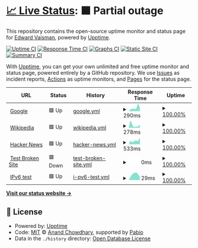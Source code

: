 # [📈 Live Status](https://eddyv.github.io/voila-upptime): <!--live status--> **🟧 Partial outage**

This repository contains the open-source uptime monitor and status page for [Edward Vaisman](https://edwardvaisman.ca/), powered by [Upptime](https://github.com/upptime/upptime).

[![Uptime CI](https://github.com/eddyv/voila-upptime/workflows/Uptime%20CI/badge.svg)](https://github.com/eddyv/voila-upptime/actions?query=workflow%3A%22Uptime+CI%22)
[![Response Time CI](https://github.com/eddyv/voila-upptime/workflows/Response%20Time%20CI/badge.svg)](https://github.com/eddyv/voila-upptime/actions?query=workflow%3A%22Response+Time+CI%22)
[![Graphs CI](https://github.com/eddyv/voila-upptime/workflows/Graphs%20CI/badge.svg)](https://github.com/eddyv/voila-upptime/actions?query=workflow%3A%22Graphs+CI%22)
[![Static Site CI](https://github.com/eddyv/voila-upptime/workflows/Static%20Site%20CI/badge.svg)](https://github.com/eddyv/voila-upptime/actions?query=workflow%3A%22Static+Site+CI%22)
[![Summary CI](https://github.com/eddyv/voila-upptime/workflows/Summary%20CI/badge.svg)](https://github.com/eddyv/voila-upptime/actions?query=workflow%3A%22Summary+CI%22)

With [Upptime](https://upptime.js.org), you can get your own unlimited and free uptime monitor and status page, powered entirely by a GitHub repository. We use [Issues](https://github.com/eddyv/voila-upptime/issues) as incident reports, [Actions](https://github.com/eddyv/voila-upptime/actions) as uptime monitors, and [Pages](https://eddyv.github.io/voila-upptime) for the status page.

<!--start: status pages-->
<!-- This summary is generated by Upptime (https://github.com/upptime/upptime) -->
<!-- Do not edit this manually, your changes will be overwritten -->
<!-- prettier-ignore -->
| URL | Status | History | Response Time | Uptime |
| --- | ------ | ------- | ------------- | ------ |
| <img alt="" src="https://icons.duckduckgo.com/ip3/www.google.com.ico" height="13"> [Google](https://www.google.com) | 🟩 Up | [google.yml](https://github.com/eddyv/voila-upptime/commits/HEAD/history/google.yml) | <details><summary><img alt="Response time graph" src="./graphs/google/response-time-week.png" height="20"> 290ms</summary><br><a href="https://eddyv.github.io/voila-upptime/history/google"><img alt="Response time 290" src="https://img.shields.io/endpoint?url=https%3A%2F%2Fraw.githubusercontent.com%2Feddyv%2Fvoila-upptime%2FHEAD%2Fapi%2Fgoogle%2Fresponse-time.json"></a><br><a href="https://eddyv.github.io/voila-upptime/history/google"><img alt="24-hour response time 290" src="https://img.shields.io/endpoint?url=https%3A%2F%2Fraw.githubusercontent.com%2Feddyv%2Fvoila-upptime%2FHEAD%2Fapi%2Fgoogle%2Fresponse-time-day.json"></a><br><a href="https://eddyv.github.io/voila-upptime/history/google"><img alt="7-day response time 290" src="https://img.shields.io/endpoint?url=https%3A%2F%2Fraw.githubusercontent.com%2Feddyv%2Fvoila-upptime%2FHEAD%2Fapi%2Fgoogle%2Fresponse-time-week.json"></a><br><a href="https://eddyv.github.io/voila-upptime/history/google"><img alt="30-day response time 290" src="https://img.shields.io/endpoint?url=https%3A%2F%2Fraw.githubusercontent.com%2Feddyv%2Fvoila-upptime%2FHEAD%2Fapi%2Fgoogle%2Fresponse-time-month.json"></a><br><a href="https://eddyv.github.io/voila-upptime/history/google"><img alt="1-year response time 290" src="https://img.shields.io/endpoint?url=https%3A%2F%2Fraw.githubusercontent.com%2Feddyv%2Fvoila-upptime%2FHEAD%2Fapi%2Fgoogle%2Fresponse-time-year.json"></a></details> | <details><summary><a href="https://eddyv.github.io/voila-upptime/history/google">100.00%</a></summary><a href="https://eddyv.github.io/voila-upptime/history/google"><img alt="All-time uptime 100.00%" src="https://img.shields.io/endpoint?url=https%3A%2F%2Fraw.githubusercontent.com%2Feddyv%2Fvoila-upptime%2FHEAD%2Fapi%2Fgoogle%2Fuptime.json"></a><br><a href="https://eddyv.github.io/voila-upptime/history/google"><img alt="24-hour uptime 100.00%" src="https://img.shields.io/endpoint?url=https%3A%2F%2Fraw.githubusercontent.com%2Feddyv%2Fvoila-upptime%2FHEAD%2Fapi%2Fgoogle%2Fuptime-day.json"></a><br><a href="https://eddyv.github.io/voila-upptime/history/google"><img alt="7-day uptime 100.00%" src="https://img.shields.io/endpoint?url=https%3A%2F%2Fraw.githubusercontent.com%2Feddyv%2Fvoila-upptime%2FHEAD%2Fapi%2Fgoogle%2Fuptime-week.json"></a><br><a href="https://eddyv.github.io/voila-upptime/history/google"><img alt="30-day uptime 100.00%" src="https://img.shields.io/endpoint?url=https%3A%2F%2Fraw.githubusercontent.com%2Feddyv%2Fvoila-upptime%2FHEAD%2Fapi%2Fgoogle%2Fuptime-month.json"></a><br><a href="https://eddyv.github.io/voila-upptime/history/google"><img alt="1-year uptime 100.00%" src="https://img.shields.io/endpoint?url=https%3A%2F%2Fraw.githubusercontent.com%2Feddyv%2Fvoila-upptime%2FHEAD%2Fapi%2Fgoogle%2Fuptime-year.json"></a></details>
| <img alt="" src="https://icons.duckduckgo.com/ip3/en.wikipedia.org.ico" height="13"> [Wikipedia](https://en.wikipedia.org) | 🟩 Up | [wikipedia.yml](https://github.com/eddyv/voila-upptime/commits/HEAD/history/wikipedia.yml) | <details><summary><img alt="Response time graph" src="./graphs/wikipedia/response-time-week.png" height="20"> 278ms</summary><br><a href="https://eddyv.github.io/voila-upptime/history/wikipedia"><img alt="Response time 278" src="https://img.shields.io/endpoint?url=https%3A%2F%2Fraw.githubusercontent.com%2Feddyv%2Fvoila-upptime%2FHEAD%2Fapi%2Fwikipedia%2Fresponse-time.json"></a><br><a href="https://eddyv.github.io/voila-upptime/history/wikipedia"><img alt="24-hour response time 278" src="https://img.shields.io/endpoint?url=https%3A%2F%2Fraw.githubusercontent.com%2Feddyv%2Fvoila-upptime%2FHEAD%2Fapi%2Fwikipedia%2Fresponse-time-day.json"></a><br><a href="https://eddyv.github.io/voila-upptime/history/wikipedia"><img alt="7-day response time 278" src="https://img.shields.io/endpoint?url=https%3A%2F%2Fraw.githubusercontent.com%2Feddyv%2Fvoila-upptime%2FHEAD%2Fapi%2Fwikipedia%2Fresponse-time-week.json"></a><br><a href="https://eddyv.github.io/voila-upptime/history/wikipedia"><img alt="30-day response time 278" src="https://img.shields.io/endpoint?url=https%3A%2F%2Fraw.githubusercontent.com%2Feddyv%2Fvoila-upptime%2FHEAD%2Fapi%2Fwikipedia%2Fresponse-time-month.json"></a><br><a href="https://eddyv.github.io/voila-upptime/history/wikipedia"><img alt="1-year response time 278" src="https://img.shields.io/endpoint?url=https%3A%2F%2Fraw.githubusercontent.com%2Feddyv%2Fvoila-upptime%2FHEAD%2Fapi%2Fwikipedia%2Fresponse-time-year.json"></a></details> | <details><summary><a href="https://eddyv.github.io/voila-upptime/history/wikipedia">100.00%</a></summary><a href="https://eddyv.github.io/voila-upptime/history/wikipedia"><img alt="All-time uptime 100.00%" src="https://img.shields.io/endpoint?url=https%3A%2F%2Fraw.githubusercontent.com%2Feddyv%2Fvoila-upptime%2FHEAD%2Fapi%2Fwikipedia%2Fuptime.json"></a><br><a href="https://eddyv.github.io/voila-upptime/history/wikipedia"><img alt="24-hour uptime 100.00%" src="https://img.shields.io/endpoint?url=https%3A%2F%2Fraw.githubusercontent.com%2Feddyv%2Fvoila-upptime%2FHEAD%2Fapi%2Fwikipedia%2Fuptime-day.json"></a><br><a href="https://eddyv.github.io/voila-upptime/history/wikipedia"><img alt="7-day uptime 100.00%" src="https://img.shields.io/endpoint?url=https%3A%2F%2Fraw.githubusercontent.com%2Feddyv%2Fvoila-upptime%2FHEAD%2Fapi%2Fwikipedia%2Fuptime-week.json"></a><br><a href="https://eddyv.github.io/voila-upptime/history/wikipedia"><img alt="30-day uptime 100.00%" src="https://img.shields.io/endpoint?url=https%3A%2F%2Fraw.githubusercontent.com%2Feddyv%2Fvoila-upptime%2FHEAD%2Fapi%2Fwikipedia%2Fuptime-month.json"></a><br><a href="https://eddyv.github.io/voila-upptime/history/wikipedia"><img alt="1-year uptime 100.00%" src="https://img.shields.io/endpoint?url=https%3A%2F%2Fraw.githubusercontent.com%2Feddyv%2Fvoila-upptime%2FHEAD%2Fapi%2Fwikipedia%2Fuptime-year.json"></a></details>
| <img alt="" src="https://icons.duckduckgo.com/ip3/news.ycombinator.com.ico" height="13"> [Hacker News](https://news.ycombinator.com) | 🟩 Up | [hacker-news.yml](https://github.com/eddyv/voila-upptime/commits/HEAD/history/hacker-news.yml) | <details><summary><img alt="Response time graph" src="./graphs/hacker-news/response-time-week.png" height="20"> 533ms</summary><br><a href="https://eddyv.github.io/voila-upptime/history/hacker-news"><img alt="Response time 533" src="https://img.shields.io/endpoint?url=https%3A%2F%2Fraw.githubusercontent.com%2Feddyv%2Fvoila-upptime%2FHEAD%2Fapi%2Fhacker-news%2Fresponse-time.json"></a><br><a href="https://eddyv.github.io/voila-upptime/history/hacker-news"><img alt="24-hour response time 533" src="https://img.shields.io/endpoint?url=https%3A%2F%2Fraw.githubusercontent.com%2Feddyv%2Fvoila-upptime%2FHEAD%2Fapi%2Fhacker-news%2Fresponse-time-day.json"></a><br><a href="https://eddyv.github.io/voila-upptime/history/hacker-news"><img alt="7-day response time 533" src="https://img.shields.io/endpoint?url=https%3A%2F%2Fraw.githubusercontent.com%2Feddyv%2Fvoila-upptime%2FHEAD%2Fapi%2Fhacker-news%2Fresponse-time-week.json"></a><br><a href="https://eddyv.github.io/voila-upptime/history/hacker-news"><img alt="30-day response time 533" src="https://img.shields.io/endpoint?url=https%3A%2F%2Fraw.githubusercontent.com%2Feddyv%2Fvoila-upptime%2FHEAD%2Fapi%2Fhacker-news%2Fresponse-time-month.json"></a><br><a href="https://eddyv.github.io/voila-upptime/history/hacker-news"><img alt="1-year response time 533" src="https://img.shields.io/endpoint?url=https%3A%2F%2Fraw.githubusercontent.com%2Feddyv%2Fvoila-upptime%2FHEAD%2Fapi%2Fhacker-news%2Fresponse-time-year.json"></a></details> | <details><summary><a href="https://eddyv.github.io/voila-upptime/history/hacker-news">100.00%</a></summary><a href="https://eddyv.github.io/voila-upptime/history/hacker-news"><img alt="All-time uptime 100.00%" src="https://img.shields.io/endpoint?url=https%3A%2F%2Fraw.githubusercontent.com%2Feddyv%2Fvoila-upptime%2FHEAD%2Fapi%2Fhacker-news%2Fuptime.json"></a><br><a href="https://eddyv.github.io/voila-upptime/history/hacker-news"><img alt="24-hour uptime 100.00%" src="https://img.shields.io/endpoint?url=https%3A%2F%2Fraw.githubusercontent.com%2Feddyv%2Fvoila-upptime%2FHEAD%2Fapi%2Fhacker-news%2Fuptime-day.json"></a><br><a href="https://eddyv.github.io/voila-upptime/history/hacker-news"><img alt="7-day uptime 100.00%" src="https://img.shields.io/endpoint?url=https%3A%2F%2Fraw.githubusercontent.com%2Feddyv%2Fvoila-upptime%2FHEAD%2Fapi%2Fhacker-news%2Fuptime-week.json"></a><br><a href="https://eddyv.github.io/voila-upptime/history/hacker-news"><img alt="30-day uptime 100.00%" src="https://img.shields.io/endpoint?url=https%3A%2F%2Fraw.githubusercontent.com%2Feddyv%2Fvoila-upptime%2FHEAD%2Fapi%2Fhacker-news%2Fuptime-month.json"></a><br><a href="https://eddyv.github.io/voila-upptime/history/hacker-news"><img alt="1-year uptime 100.00%" src="https://img.shields.io/endpoint?url=https%3A%2F%2Fraw.githubusercontent.com%2Feddyv%2Fvoila-upptime%2FHEAD%2Fapi%2Fhacker-news%2Fuptime-year.json"></a></details>
| <img alt="" src="https://icons.duckduckgo.com/ip3/thissitedoesnotexist.koj.co.ico" height="13"> [Test Broken Site](https://thissitedoesnotexist.koj.co) | 🟥 Down | [test-broken-site.yml](https://github.com/eddyv/voila-upptime/commits/HEAD/history/test-broken-site.yml) | <details><summary><img alt="Response time graph" src="./graphs/test-broken-site/response-time-week.png" height="20"> 0ms</summary><br><a href="https://eddyv.github.io/voila-upptime/history/test-broken-site"><img alt="Response time 0" src="https://img.shields.io/endpoint?url=https%3A%2F%2Fraw.githubusercontent.com%2Feddyv%2Fvoila-upptime%2FHEAD%2Fapi%2Ftest-broken-site%2Fresponse-time.json"></a><br><a href="https://eddyv.github.io/voila-upptime/history/test-broken-site"><img alt="24-hour response time 0" src="https://img.shields.io/endpoint?url=https%3A%2F%2Fraw.githubusercontent.com%2Feddyv%2Fvoila-upptime%2FHEAD%2Fapi%2Ftest-broken-site%2Fresponse-time-day.json"></a><br><a href="https://eddyv.github.io/voila-upptime/history/test-broken-site"><img alt="7-day response time 0" src="https://img.shields.io/endpoint?url=https%3A%2F%2Fraw.githubusercontent.com%2Feddyv%2Fvoila-upptime%2FHEAD%2Fapi%2Ftest-broken-site%2Fresponse-time-week.json"></a><br><a href="https://eddyv.github.io/voila-upptime/history/test-broken-site"><img alt="30-day response time 0" src="https://img.shields.io/endpoint?url=https%3A%2F%2Fraw.githubusercontent.com%2Feddyv%2Fvoila-upptime%2FHEAD%2Fapi%2Ftest-broken-site%2Fresponse-time-month.json"></a><br><a href="https://eddyv.github.io/voila-upptime/history/test-broken-site"><img alt="1-year response time 0" src="https://img.shields.io/endpoint?url=https%3A%2F%2Fraw.githubusercontent.com%2Feddyv%2Fvoila-upptime%2FHEAD%2Fapi%2Ftest-broken-site%2Fresponse-time-year.json"></a></details> | <details><summary><a href="https://eddyv.github.io/voila-upptime/history/test-broken-site">100.00%</a></summary><a href="https://eddyv.github.io/voila-upptime/history/test-broken-site"><img alt="All-time uptime 100.00%" src="https://img.shields.io/endpoint?url=https%3A%2F%2Fraw.githubusercontent.com%2Feddyv%2Fvoila-upptime%2FHEAD%2Fapi%2Ftest-broken-site%2Fuptime.json"></a><br><a href="https://eddyv.github.io/voila-upptime/history/test-broken-site"><img alt="24-hour uptime 100.00%" src="https://img.shields.io/endpoint?url=https%3A%2F%2Fraw.githubusercontent.com%2Feddyv%2Fvoila-upptime%2FHEAD%2Fapi%2Ftest-broken-site%2Fuptime-day.json"></a><br><a href="https://eddyv.github.io/voila-upptime/history/test-broken-site"><img alt="7-day uptime 100.00%" src="https://img.shields.io/endpoint?url=https%3A%2F%2Fraw.githubusercontent.com%2Feddyv%2Fvoila-upptime%2FHEAD%2Fapi%2Ftest-broken-site%2Fuptime-week.json"></a><br><a href="https://eddyv.github.io/voila-upptime/history/test-broken-site"><img alt="30-day uptime 100.00%" src="https://img.shields.io/endpoint?url=https%3A%2F%2Fraw.githubusercontent.com%2Feddyv%2Fvoila-upptime%2FHEAD%2Fapi%2Ftest-broken-site%2Fuptime-month.json"></a><br><a href="https://eddyv.github.io/voila-upptime/history/test-broken-site"><img alt="1-year uptime 100.00%" src="https://img.shields.io/endpoint?url=https%3A%2F%2Fraw.githubusercontent.com%2Feddyv%2Fvoila-upptime%2FHEAD%2Fapi%2Ftest-broken-site%2Fuptime-year.json"></a></details>
| <img alt="" src="https://icons.duckduckgo.com/ip3/null.ico" height="13"> [IPv6 test](forwardemail.net) | 🟩 Up | [i-pv6-test.yml](https://github.com/eddyv/voila-upptime/commits/HEAD/history/i-pv6-test.yml) | <details><summary><img alt="Response time graph" src="./graphs/i-pv6-test/response-time-week.png" height="20"> 29ms</summary><br><a href="https://eddyv.github.io/voila-upptime/history/i-pv6-test"><img alt="Response time 29" src="https://img.shields.io/endpoint?url=https%3A%2F%2Fraw.githubusercontent.com%2Feddyv%2Fvoila-upptime%2FHEAD%2Fapi%2Fi-pv6-test%2Fresponse-time.json"></a><br><a href="https://eddyv.github.io/voila-upptime/history/i-pv6-test"><img alt="24-hour response time 29" src="https://img.shields.io/endpoint?url=https%3A%2F%2Fraw.githubusercontent.com%2Feddyv%2Fvoila-upptime%2FHEAD%2Fapi%2Fi-pv6-test%2Fresponse-time-day.json"></a><br><a href="https://eddyv.github.io/voila-upptime/history/i-pv6-test"><img alt="7-day response time 29" src="https://img.shields.io/endpoint?url=https%3A%2F%2Fraw.githubusercontent.com%2Feddyv%2Fvoila-upptime%2FHEAD%2Fapi%2Fi-pv6-test%2Fresponse-time-week.json"></a><br><a href="https://eddyv.github.io/voila-upptime/history/i-pv6-test"><img alt="30-day response time 29" src="https://img.shields.io/endpoint?url=https%3A%2F%2Fraw.githubusercontent.com%2Feddyv%2Fvoila-upptime%2FHEAD%2Fapi%2Fi-pv6-test%2Fresponse-time-month.json"></a><br><a href="https://eddyv.github.io/voila-upptime/history/i-pv6-test"><img alt="1-year response time 29" src="https://img.shields.io/endpoint?url=https%3A%2F%2Fraw.githubusercontent.com%2Feddyv%2Fvoila-upptime%2FHEAD%2Fapi%2Fi-pv6-test%2Fresponse-time-year.json"></a></details> | <details><summary><a href="https://eddyv.github.io/voila-upptime/history/i-pv6-test">100.00%</a></summary><a href="https://eddyv.github.io/voila-upptime/history/i-pv6-test"><img alt="All-time uptime 100.00%" src="https://img.shields.io/endpoint?url=https%3A%2F%2Fraw.githubusercontent.com%2Feddyv%2Fvoila-upptime%2FHEAD%2Fapi%2Fi-pv6-test%2Fuptime.json"></a><br><a href="https://eddyv.github.io/voila-upptime/history/i-pv6-test"><img alt="24-hour uptime 100.00%" src="https://img.shields.io/endpoint?url=https%3A%2F%2Fraw.githubusercontent.com%2Feddyv%2Fvoila-upptime%2FHEAD%2Fapi%2Fi-pv6-test%2Fuptime-day.json"></a><br><a href="https://eddyv.github.io/voila-upptime/history/i-pv6-test"><img alt="7-day uptime 100.00%" src="https://img.shields.io/endpoint?url=https%3A%2F%2Fraw.githubusercontent.com%2Feddyv%2Fvoila-upptime%2FHEAD%2Fapi%2Fi-pv6-test%2Fuptime-week.json"></a><br><a href="https://eddyv.github.io/voila-upptime/history/i-pv6-test"><img alt="30-day uptime 100.00%" src="https://img.shields.io/endpoint?url=https%3A%2F%2Fraw.githubusercontent.com%2Feddyv%2Fvoila-upptime%2FHEAD%2Fapi%2Fi-pv6-test%2Fuptime-month.json"></a><br><a href="https://eddyv.github.io/voila-upptime/history/i-pv6-test"><img alt="1-year uptime 100.00%" src="https://img.shields.io/endpoint?url=https%3A%2F%2Fraw.githubusercontent.com%2Feddyv%2Fvoila-upptime%2FHEAD%2Fapi%2Fi-pv6-test%2Fuptime-year.json"></a></details>

<!--end: status pages-->

[**Visit our status website →**](https://eddyv.github.io/voila-upptime)

## 📄 License

- Powered by: [Upptime](https://github.com/upptime/upptime)
- Code: [MIT](./LICENSE) © [Anand Chowdhary](https://anandchowdhary.com), supported by [Pabio](https://pabio.com)
- Data in the `./history` directory: [Open Database License](https://opendatacommons.org/licenses/odbl/1-0/)
